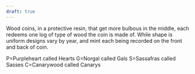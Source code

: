 ```yaml
---
draft: true
---
```


Wood coins, in a protective resin, that get more bulbous in the middle, each redeems one log of type of wood the coin is made of. While shape is uniform designs vary by year, and mint each being recorded on the front and back of coin.

P=Purpleheart called Hearts
G=Norgal called Gals
S=Sassafras called Sasses
C=Canarywood called Canarys